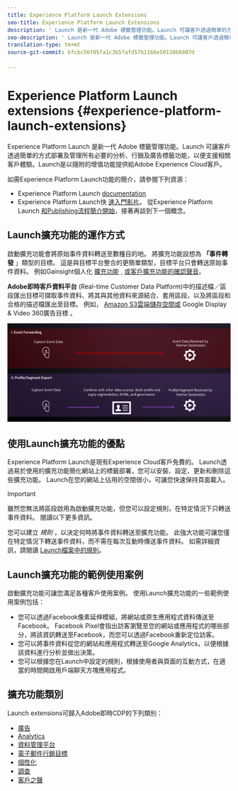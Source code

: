 ```yaml
---
title: Experience Platform Launch Extensions
seo-title: Experience Platform Launch Extensions
description: ' Launch 是新一代 Adobe 標籤管理功能。Launch 可讓客戶透過簡單的方式部署及管理所有必要的分析、行銷及廣告標籤功能，以便支援相關客戶體驗。'
seo-description: ' Launch 是新一代 Adobe 標籤管理功能。Launch 可讓客戶透過簡單的方式部署及管理所有必要的分析、行銷及廣告標籤功能，以便支援相關客戶體驗。'
translation-type: tm+mt
source-git-commit: bfcbc56f05fa1c3b5fafd57b1166e50130b6007d

---
```



# Experience Platform Launch extensions {#experience-platform-launch-extensions}

Experience Platform Launch 是新一代 Adobe 標籤管理功能。Launch 可讓客戶透過簡單的方式部署及管理所有必要的分析、行銷及廣告標籤功能，以便支援相關客戶體驗。Launch是以隨附的增值功能提供給Adobe Experience Cloud客戶。

如需Experience Platform Launch功能的簡介，請參閱下列資源：
* Experience Platform Launch [documentation](https://docs.adobe.com/content/help/zh-Hant/launch/using/overview.html)
* Experience Platform Launch快 [速入門影片](https://docs.adobe.com/content/help/en/launch/using/intro/get-started/videos.html)。 從Experience Platform Launch [和](https://www.youtube.com/embed/rwqqkG1SERU)[Publishing流程簡介開始](https://helpx.adobe.com/tw/analytics/how-to/adobe-launch-publishing-process.html)，接著再談到下一個概念。

## Launch擴充功能的運作方式

啟動擴充功能會將原始事件資料轉送至數種目的地。 將擴充功能設想為 **「事件轉發** 」類型的目標。 這是與目標平台整合的更簡單類型，目標平台只會轉送原始事件資料。 例如Gainsight個人化 [擴充功能](/help/rtcdp/destinations/gainsight-extension.md) , [或客戶擴充功能的確認聲音](/help/rtcdp/destinations/confirmit-digital-feedback-extension.md)。

**Adobe即時客戶資料平台** (Real-time Customer Data Platform)中的描述檔／區段匯出目標可擷取事件資料、將其與其他資料來源結合、套用區段，以及將區段和合格的描述檔匯出至目標。 例如， [Amazon S3雲端儲存空間或](/help/rtcdp/destinations/amazon-s3-destination.md) Google Display &amp; Video 360廣告目標 [](/help/rtcdp/destinations/google-dv360-destination.md)。

![Experience Platform Launch擴充功能與其他目的地的比較](/help/rtcdp/destinations/assets/launch-and-other-destinations.png)

## 使用Launch擴充功能的優點

Experience Platform Launch是現有Experience Cloud客戶免費的。 Launch透過易於使用的擴充功能簡化網站上的標籤部署，您可以安裝、設定、更新和刪除這些擴充功能。 Launch在您的網站上佔用的空間很小，可讓您快速保持頁面載入。

>[!IMPORTANT]
>
>雖然您無法將區段啟用為啟動擴充功能，但您可以設定規則，在特定情況下只轉送事件資料。 閱讀以下更多資訊。

您可以建立 *規則* ，以決定何時將事件資料轉送至擴充功能。 此強大功能可讓您僅在特定情況下轉送事件資料，而不需在每次互動時傳送事件資料。 如需詳細資訊，請閱讀 [Launch檔案中的規則](https://docs.adobe.com/help/zh-Hant/launch/using/reference/manage-resources/rules.html)。

## Launch擴充功能的範例使用案例

啟動擴充功能可讓您滿足各種客戶使用案例。 使用Launch擴充功能的一些範例使用案例包括：

* 您可以透過Facebook像素延伸模組，將網站或原生應用程式資料傳送至Facebook。 Facebook Pixel會指出訪客瀏覽至您的網站或應用程式的哪些部分，將該資訊轉送至Facebook，而您可以透過Facebook重新定位訪客。
* 您可以將事件資料從您的網站和應用程式轉送至Google Analytics，以便根據該資料進行分析並做出決策。
* 您可以根據您在Launch中設定的規則，根據使用者與頁面的互動方式，在適當的時間開啟用戶端聊天方塊應用程式。


## 擴充功能類別

Launch extensions可歸入Adobe即時CDP的下列類別：

* [廣告](/help/rtcdp/destinations/advertising-destinations.md)
* [Analytics](/help/rtcdp/destinations/analytics-destinations.md)
* [資料管理平台](/help/rtcdp/destinations/dmp-destinations.md)
* [電子郵件行銷目標](/help/rtcdp/destinations/email-marketing-destinations.md)
* [個性化](/help/rtcdp/destinations/personalization-destinations.md)
* [調查](/help/rtcdp/destinations/survey-destinations.md)
* [客戶之聲](/help/rtcdp/destinations/voice-of-customer-destinations.md)

